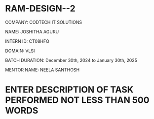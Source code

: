 # RAM-DESIGN--2

COMPANY: CODTECH IT SOLUTIONS

NAME: JOSHITHA AGURU

INTERN ID: CT08HFQ

DOMAIN: VLSI

BATCH DURATION: December 30th, 2024 to January 30th, 2025

MENTOR NAME: NEELA SANTHOSH

# ENTER DESCRIPTION OF TASK PERFORMED NOT LESS THAN 500 WORDS
